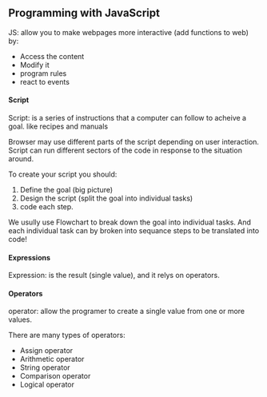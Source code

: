 ## Programming with JavaScript


JS: allow you to make webpages more interactive (add functions to web) by:
- Access the content
- Modify it
- program rules 
- react to events

#### Script 

Script: is a series of instructions that a computer can follow to acheive a goal. 
like recipes and manuals

Browser may use different parts of the script depending on user interaction.
Script can run different sectors of the code in response to the situation around.


To create your script you should: 
1. Define the goal (big picture)
2. Design the script (split the goal into individual tasks)
3. code each step.

We usully use Flowchart to break down the goal into individual tasks. And each individual task can by broken into sequance steps to be translated into code! 

#### Expressions 

Expression: is the result (single value), and it relys on operators.

#### Operators

operator: allow the programer to create a single value from one or more values.

There are many types of operators:
- Assign operator
- Arithmetic operator
- String operator 
- Comparison operator
- Logical operator 

